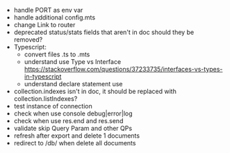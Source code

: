 - handle PORT as env var
- handle additional config.mts
- change Link to router
- deprecated status/stats fields that aren't in doc should they be removed?
- Typescript:
  - convert files .ts to .mts
  - understand use Type vs Interface https://stackoverflow.com/questions/37233735/interfaces-vs-types-in-typescript
  - understand declare statement use
- collection.indexes isn't in doc, it should be replaced with collection.listIndexes?
- test instance of connection
- check when use console debug|error|log
- check when use res.end and res.send
- validate skip Query Param and other QPs
- refresh after export and delete 1 documents
- redirect to /db/<db-name> when delete all documents